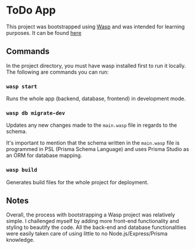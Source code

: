 # ToDo App
This project was bootstrapped using [Wasp](https://wasp-lang.dev/) and was intended for learning purposes. It can be found [here]()

## Commands

In the project directory, you must have wasp installed first to run it locally. The following are commands you can run:

### `wasp start`

Runs the whole app (backend, database, frontend) in development mode.

### `wasp db migrate-dev`

Updates any new changes made to the `main.wasp` file in regards to the schema.

It's important to mention that the schema written in the `main.wasp` file is programmed in PSL (Prisma Schema Language) and uses Prisma Studio as an ORM for database mapping.

### `wasp build`

Generates build files for the whole project for deployment.

## Notes

Overall, the process with bootstrapping a Wasp project was relatively simple. I challenged myself by adding more front-end functionality and styling to beautify the code. All the back-end and database functionalities were easily taken care of using little to no Node.js/Express/Prisma knowledge.